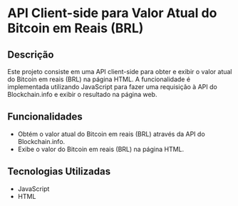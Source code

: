 # API Client-side para Valor Atual do Bitcoin em Reais (BRL)

## Descrição

Este projeto consiste em uma API client-side para obter e exibir o valor atual do Bitcoin em reais (BRL) na página HTML. A funcionalidade é implementada utilizando JavaScript para fazer uma requisição à API do Blockchain.info e exibir o resultado na página web.

## Funcionalidades

- Obtém o valor atual do Bitcoin em reais (BRL) através da API do Blockchain.info.
- Exibe o valor do Bitcoin em reais (BRL) na página HTML.

## Tecnologias Utilizadas

- JavaScript
- HTML
